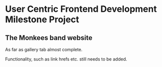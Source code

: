 # User Centric Frontend Development Milestone Project

## The Monkees band website

As far as gallery tab almost complete.

Functionality, such as link hrefs etc. still needs to be added.